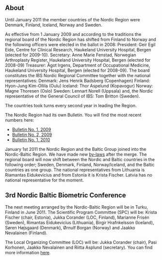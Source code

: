About
-----

Until January 2011 the member countries of the Nordic Region were Denmark, Finland, Iceland, Norway and Sweden. 

As effective from 1 January 2009 and according to the traditions the regional board of the Nordic Region has shifted from Finland to Norway and the following officers were elected in the ballot in 2008:President: Geir Egil Eide, Centre for Clinical Research, Haukeland University Hospital, Bergen (elected for 2009-10). Secretary: Anne Marie Fenstad, Norwegian Arthroplasty Register, Haukeland University Hospital, Bergen (elected for 2008-09)Treasurer: Ågot Irgens, Department of Occupational Medicine, Haukeland University Hospital, Bergen (elected for 2008-09).The board constitutes the IBS Nordic Regional Committee together with the national representatives:Denmark: Jens Henrik Badsberg (Copenhagen) Finland: Hyon-Jung Kim-Ollila (Oulu) Iceland: Thor Aspelund (Kopavogur) Norway: Magne Thoresen (Oslo)Sweden: Lennart Norell (Uppsala) and, the Nordic representative of the General Council of IBS: Tom Britton (Sweden).

The countries took turns every second year in leading the Region.

The Nordic Region had its own Bulletin. You will find the most recent numbers here:

- [Bulletin No. 1, 2009](IBS-NR-Bulletin-2009-1.pdf)
- [Bulletin No. 2, 2009](IBS-NR-Bulletin-2009-2r.pdf)
- [Bulletin No. 1, 2010](IBS-NR-Bulletin-2010-1.pdf)

January 1st 2011 the Nordic Region and the Baltic Group joined into the Nordic-Baltic Region. We have made new [by-laws](IBSNBR_By-Laws.pdf) after the merge. The regional board will now shift between the Nordic and Baltic countries in the following order;  Sweden, Denmark, Finland, Norway/Iceland, and the Baltic countries as one group. The national representatives from Lithuania is Riamantas Eidukevicius and from Estonia it is Krista Fischer. Latvia has no national representative for the moment.

3rd Nordic Baltic Biometric Conference
--------------------------------------

The next meeting arranged by the Nordic-Baltic Region will be in Turku, Finland in June 2011. The Scientific Program Committee (SPC) will be:
Krista Fischer (chair, Estonia),
Jukka Corander (LOC, Finland),
Marianne Frisén (Sweden),
Rimantas Eidukevicius (Lithuania),
Birgir Hrafnkelsson (Iceland),
Søren Højsgaard (Denmark),
Ørnulf Borgan (Norway) and
Jaakko Nevalainen (Finland).

The Local Organizing Committee (LOC) will be:
Jukka Corander (chair),
Pasi Korhonen,
Jaakko Nevalainen and
Riitta Asplund (secretary). You can find more information [here](http://www.nbbc11.utu.fi/WebsitePages.htm).

